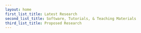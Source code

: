 ```yaml
---
layout: home
first_list_title: Latest Research
second_list_title: Software, Tutorials, & Teaching Materials
third_list_title: Proposed Research
---
```

